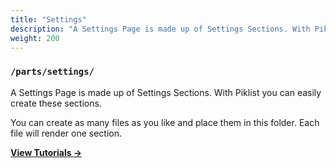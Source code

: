 ```yaml
---
title: "Settings"
description: "A Settings Page is made up of Settings Sections. With Piklist you can easily create these sections."
weight: 200
---
```


### `/parts/settings/`

A Settings Page is made up of Settings Sections. With Piklist you can easily create these sections.

You can create as many files as you like and place them in this folder. Each file will render one section.

**[View Tutorials &rightarrow;](/tutorials/settings/)**
